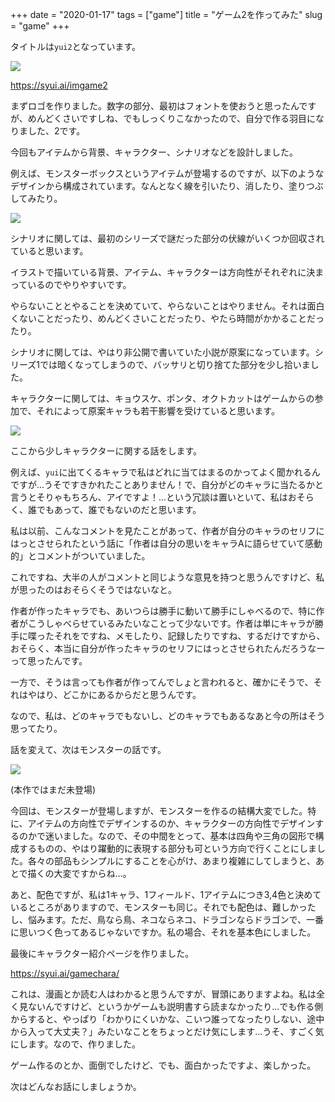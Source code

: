 +++
date = "2020-01-17"
tags = ["game"]
title = "ゲーム2を作ってみた"
slug = "game"
+++

タイトルは`yui2`となっています。 

![](/img/game/logo2.png)

https://syui.ai/imgame2

まずロゴを作りました。数字の部分、最初はフォントを使おうと思ったんですが、めんどくさいですしね、でもしっくりこなかったので、自分で作る羽目になりました、2です。

今回もアイテムから背景、キャラクター、シナリオなどを設計しました。

例えば、モンスターボックスというアイテムが登場するのですが、以下のようなデザインから構成されています。なんとなく線を引いたり、消したり、塗りつぶしてみたり。

![](https://github.com/syui/mstdn.page/raw/master/img/mastodon/media_attachments/files/000/000/096/small/356b0cee23c9174e.png)

シナリオに関しては、最初のシリーズで謎だった部分の伏線がいくつか回収されていると思います。

イラストで描いている背景、アイテム、キャラクターは方向性がそれぞれに決まっているのでやりやすいです。

やらないこととやることを決めていて、やらないことはやりません。それは面白くないことだったり、めんどくさいことだったり、やたら時間がかかることだったり。

シナリオに関しては、やはり非公開で書いていた小説が原案になっています。シリーズ1では暗くなってしまうので、バッサリと切り捨てた部分を少し拾いました。

キャラクターに関しては、キョウスケ、ポンタ、オクトカットはゲームからの参加で、それによって原案キャラも若干影響を受けていると思います。

![](/img/game/c_yui_tensi.png)

ここから少しキャラクターに関する話をします。

例えば、`yui`に出てくるキャラで私はどれに当てはまるのかってよく聞かれるんですが...うそですきかれたことありません！で、自分がどのキャラに当たるかと言うとそりゃもちろん、アイですよ！...という冗談は置いといて、私はおそらく、誰でもあって、誰でもないのだと思います。

私は以前、こんなコメントを見たことがあって、作者が自分のキャラのセリフにはっとさせられたという話に「作者は自分の思いをキャラAに語らせていて感動的」とコメントがついていました。

これですね、大半の人がコメントと同じような意見を持つと思うんですけど、私が思ったのはおそらくそうではないなと。

作者が作ったキャラでも、あいつらは勝手に動いて勝手にしゃべるので、特に作者がこうしゃべらせているみたいなことって少ないです。作者は単にキャラが勝手に喋ったそれをですね、メモしたり、記録したりですね、するだけですから、おそらく、本当に自分が作ったキャラのセリフにはっとさせられたんだろうなーって思ったんです。

一方で、そうは言っても作者が作ってんでしょと言われると、確かにそうで、それはやはり、どこかにあるからだと思うんです。

なので、私は、どのキャラでもないし、どのキャラでもあるなあと今の所はそう思ってたり。

話を変えて、次はモンスターの話です。

![](/img/game/m_torimu.png)

(本作ではまだ未登場)

今回は、モンスターが登場しますが、モンスターを作るの結構大変でした。特に、アイテムの方向性でデザインするのか、キャラクターの方向性でデザインするのかで迷いました。なので、その中間をとって、基本は四角や三角の図形で構成するものの、やはり躍動的に表現する部分も可という方向で行くことにしました。各々の部品もシンプルにすることを心がけ、あまり複雑にしてしまうと、あとで描くの大変ですからね...。

あと、配色ですが、私は1キャラ、1フィールド、1アイテムにつき3,4色と決めているところがありますので、モンスターも同じ。それでも配色は、難しかったし、悩みます。ただ、鳥なら鳥、ネコならネコ、ドラゴンならドラゴンで、一番に思いつく色ってあるじゃないですか。私の場合、それを基本色にしました。

最後にキャラクター紹介ページを作りました。

https://syui.ai/gamechara/

これは、漫画とか読む人はわかると思うんですが、冒頭にありますよね。私は全く見ないんですけど、というかゲームも説明書すら読まなかったり...でも作る側からすると、やっぱり「わかりにくいかな、こいつ誰ってなったりしない、途中から入って大丈夫？」みたいなことをちょっとだけ気にします...うそ、すごく気にします。なので、作りました。

ゲーム作るのとか、面倒でしたけど、でも、面白かったですよ、楽しかった。

次はどんなお話にしましょうか。

